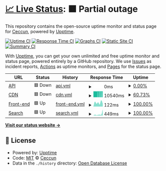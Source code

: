 # [📈 Live Status](https://demo.upptime.js.org): <!--live status--> **🟧 Partial outage**

This repository contains the open-source uptime monitor and status page for [Ceccun](https://ceccun.com), powered by [Upptime](https://github.com/upptime/upptime).

[![Uptime CI](https://github.com/stel-la/status/workflows/Uptime%20CI/badge.svg)](https://github.com/stel-la/status/actions?query=workflow%3A%22Uptime+CI%22)
[![Response Time CI](https://github.com/stel-la/status/workflows/Response%20Time%20CI/badge.svg)](https://github.com/stel-la/status/actions?query=workflow%3A%22Response+Time+CI%22)
[![Graphs CI](https://github.com/stel-la/status/workflows/Graphs%20CI/badge.svg)](https://github.com/stel-la/status/actions?query=workflow%3A%22Graphs+CI%22)
[![Static Site CI](https://github.com/stel-la/status/workflows/Static%20Site%20CI/badge.svg)](https://github.com/stel-la/status/actions?query=workflow%3A%22Static+Site+CI%22)
[![Summary CI](https://github.com/stel-la/status/workflows/Summary%20CI/badge.svg)](https://github.com/stel-la/status/actions?query=workflow%3A%22Summary+CI%22)

With [Upptime](https://upptime.js.org), you can get your own unlimited and free uptime monitor and status page, powered entirely by a GitHub repository. We use [Issues](https://github.com/stel-la/status/issues) as incident reports, [Actions](https://github.com/stel-la/status/actions) as uptime monitors, and [Pages](https://demo.upptime.js.org) for the status page.

<!--start: status pages-->
<!-- This summary is generated by Upptime (https://github.com/upptime/upptime) -->
<!-- Do not edit this manually, your changes will be overwritten -->
<!-- prettier-ignore -->
| URL | Status | History | Response Time | Uptime |
| --- | ------ | ------- | ------------- | ------ |
| <img alt="" src="https://icons.duckduckgo.com/ip3/api.ceccun.com.ico" height="13"> [API](https://api.ceccun.com/cdynamic/captive) | 🟥 Down | [api.yml](https://github.com/ceccun/status/commits/HEAD/history/api.yml) | <details><summary><img alt="Response time graph" src="./graphs/api/response-time-week.png" height="20"> 0ms</summary><br><a href="https://status.ceccun.com/history/api"><img alt="Response time 671" src="https://img.shields.io/endpoint?url=https%3A%2F%2Fraw.githubusercontent.com%2Fceccun%2Fstatus%2FHEAD%2Fapi%2Fapi%2Fresponse-time.json"></a><br><a href="https://status.ceccun.com/history/api"><img alt="24-hour response time 0" src="https://img.shields.io/endpoint?url=https%3A%2F%2Fraw.githubusercontent.com%2Fceccun%2Fstatus%2FHEAD%2Fapi%2Fapi%2Fresponse-time-day.json"></a><br><a href="https://status.ceccun.com/history/api"><img alt="7-day response time 0" src="https://img.shields.io/endpoint?url=https%3A%2F%2Fraw.githubusercontent.com%2Fceccun%2Fstatus%2FHEAD%2Fapi%2Fapi%2Fresponse-time-week.json"></a><br><a href="https://status.ceccun.com/history/api"><img alt="30-day response time 991" src="https://img.shields.io/endpoint?url=https%3A%2F%2Fraw.githubusercontent.com%2Fceccun%2Fstatus%2FHEAD%2Fapi%2Fapi%2Fresponse-time-month.json"></a><br><a href="https://status.ceccun.com/history/api"><img alt="1-year response time 630" src="https://img.shields.io/endpoint?url=https%3A%2F%2Fraw.githubusercontent.com%2Fceccun%2Fstatus%2FHEAD%2Fapi%2Fapi%2Fresponse-time-year.json"></a></details> | <details><summary><a href="https://status.ceccun.com/history/api">0.00%</a></summary><a href="https://status.ceccun.com/history/api"><img alt="All-time uptime 89.10%" src="https://img.shields.io/endpoint?url=https%3A%2F%2Fraw.githubusercontent.com%2Fceccun%2Fstatus%2FHEAD%2Fapi%2Fapi%2Fuptime.json"></a><br><a href="https://status.ceccun.com/history/api"><img alt="24-hour uptime 0.00%" src="https://img.shields.io/endpoint?url=https%3A%2F%2Fraw.githubusercontent.com%2Fceccun%2Fstatus%2FHEAD%2Fapi%2Fapi%2Fuptime-day.json"></a><br><a href="https://status.ceccun.com/history/api"><img alt="7-day uptime 0.00%" src="https://img.shields.io/endpoint?url=https%3A%2F%2Fraw.githubusercontent.com%2Fceccun%2Fstatus%2FHEAD%2Fapi%2Fapi%2Fuptime-week.json"></a><br><a href="https://status.ceccun.com/history/api"><img alt="30-day uptime 61.92%" src="https://img.shields.io/endpoint?url=https%3A%2F%2Fraw.githubusercontent.com%2Fceccun%2Fstatus%2FHEAD%2Fapi%2Fapi%2Fuptime-month.json"></a><br><a href="https://status.ceccun.com/history/api"><img alt="1-year uptime 84.91%" src="https://img.shields.io/endpoint?url=https%3A%2F%2Fraw.githubusercontent.com%2Fceccun%2Fstatus%2FHEAD%2Fapi%2Fapi%2Fuptime-year.json"></a></details>
| <img alt="" src="https://icons.duckduckgo.com/ip3/cdn.ceccun.com.ico" height="13"> [CDN](https://cdn.ceccun.com/cdynamic/captive) | 🟥 Down | [cdn.yml](https://github.com/ceccun/status/commits/HEAD/history/cdn.yml) | <details><summary><img alt="Response time graph" src="./graphs/cdn/response-time-week.png" height="20"> 10540ms</summary><br><a href="https://status.ceccun.com/history/cdn"><img alt="Response time 2054" src="https://img.shields.io/endpoint?url=https%3A%2F%2Fraw.githubusercontent.com%2Fceccun%2Fstatus%2FHEAD%2Fapi%2Fcdn%2Fresponse-time.json"></a><br><a href="https://status.ceccun.com/history/cdn"><img alt="24-hour response time 12205" src="https://img.shields.io/endpoint?url=https%3A%2F%2Fraw.githubusercontent.com%2Fceccun%2Fstatus%2FHEAD%2Fapi%2Fcdn%2Fresponse-time-day.json"></a><br><a href="https://status.ceccun.com/history/cdn"><img alt="7-day response time 10540" src="https://img.shields.io/endpoint?url=https%3A%2F%2Fraw.githubusercontent.com%2Fceccun%2Fstatus%2FHEAD%2Fapi%2Fcdn%2Fresponse-time-week.json"></a><br><a href="https://status.ceccun.com/history/cdn"><img alt="30-day response time 8937" src="https://img.shields.io/endpoint?url=https%3A%2F%2Fraw.githubusercontent.com%2Fceccun%2Fstatus%2FHEAD%2Fapi%2Fcdn%2Fresponse-time-month.json"></a><br><a href="https://status.ceccun.com/history/cdn"><img alt="1-year response time 2194" src="https://img.shields.io/endpoint?url=https%3A%2F%2Fraw.githubusercontent.com%2Fceccun%2Fstatus%2FHEAD%2Fapi%2Fcdn%2Fresponse-time-year.json"></a></details> | <details><summary><a href="https://status.ceccun.com/history/cdn">60.73%</a></summary><a href="https://status.ceccun.com/history/cdn"><img alt="All-time uptime 99.47%" src="https://img.shields.io/endpoint?url=https%3A%2F%2Fraw.githubusercontent.com%2Fceccun%2Fstatus%2FHEAD%2Fapi%2Fcdn%2Fuptime.json"></a><br><a href="https://status.ceccun.com/history/cdn"><img alt="24-hour uptime 40.97%" src="https://img.shields.io/endpoint?url=https%3A%2F%2Fraw.githubusercontent.com%2Fceccun%2Fstatus%2FHEAD%2Fapi%2Fcdn%2Fuptime-day.json"></a><br><a href="https://status.ceccun.com/history/cdn"><img alt="7-day uptime 60.73%" src="https://img.shields.io/endpoint?url=https%3A%2F%2Fraw.githubusercontent.com%2Fceccun%2Fstatus%2FHEAD%2Fapi%2Fcdn%2Fuptime-week.json"></a><br><a href="https://status.ceccun.com/history/cdn"><img alt="30-day uptime 90.96%" src="https://img.shields.io/endpoint?url=https%3A%2F%2Fraw.githubusercontent.com%2Fceccun%2Fstatus%2FHEAD%2Fapi%2Fcdn%2Fuptime-month.json"></a><br><a href="https://status.ceccun.com/history/cdn"><img alt="1-year uptime 99.25%" src="https://img.shields.io/endpoint?url=https%3A%2F%2Fraw.githubusercontent.com%2Fceccun%2Fstatus%2FHEAD%2Fapi%2Fcdn%2Fuptime-year.json"></a></details>
| <img alt="" src="https://icons.duckduckgo.com/ip3/ceccun.com.ico" height="13"> [Front-end](https://ceccun.com) | 🟩 Up | [front-end.yml](https://github.com/ceccun/status/commits/HEAD/history/front-end.yml) | <details><summary><img alt="Response time graph" src="./graphs/front-end/response-time-week.png" height="20"> 122ms</summary><br><a href="https://status.ceccun.com/history/front-end"><img alt="Response time 140" src="https://img.shields.io/endpoint?url=https%3A%2F%2Fraw.githubusercontent.com%2Fceccun%2Fstatus%2FHEAD%2Fapi%2Ffront-end%2Fresponse-time.json"></a><br><a href="https://status.ceccun.com/history/front-end"><img alt="24-hour response time 0" src="https://img.shields.io/endpoint?url=https%3A%2F%2Fraw.githubusercontent.com%2Fceccun%2Fstatus%2FHEAD%2Fapi%2Ffront-end%2Fresponse-time-day.json"></a><br><a href="https://status.ceccun.com/history/front-end"><img alt="7-day response time 122" src="https://img.shields.io/endpoint?url=https%3A%2F%2Fraw.githubusercontent.com%2Fceccun%2Fstatus%2FHEAD%2Fapi%2Ffront-end%2Fresponse-time-week.json"></a><br><a href="https://status.ceccun.com/history/front-end"><img alt="30-day response time 127" src="https://img.shields.io/endpoint?url=https%3A%2F%2Fraw.githubusercontent.com%2Fceccun%2Fstatus%2FHEAD%2Fapi%2Ffront-end%2Fresponse-time-month.json"></a><br><a href="https://status.ceccun.com/history/front-end"><img alt="1-year response time 142" src="https://img.shields.io/endpoint?url=https%3A%2F%2Fraw.githubusercontent.com%2Fceccun%2Fstatus%2FHEAD%2Fapi%2Ffront-end%2Fresponse-time-year.json"></a></details> | <details><summary><a href="https://status.ceccun.com/history/front-end">100.00%</a></summary><a href="https://status.ceccun.com/history/front-end"><img alt="All-time uptime 99.99%" src="https://img.shields.io/endpoint?url=https%3A%2F%2Fraw.githubusercontent.com%2Fceccun%2Fstatus%2FHEAD%2Fapi%2Ffront-end%2Fuptime.json"></a><br><a href="https://status.ceccun.com/history/front-end"><img alt="24-hour uptime 100.00%" src="https://img.shields.io/endpoint?url=https%3A%2F%2Fraw.githubusercontent.com%2Fceccun%2Fstatus%2FHEAD%2Fapi%2Ffront-end%2Fuptime-day.json"></a><br><a href="https://status.ceccun.com/history/front-end"><img alt="7-day uptime 100.00%" src="https://img.shields.io/endpoint?url=https%3A%2F%2Fraw.githubusercontent.com%2Fceccun%2Fstatus%2FHEAD%2Fapi%2Ffront-end%2Fuptime-week.json"></a><br><a href="https://status.ceccun.com/history/front-end"><img alt="30-day uptime 100.00%" src="https://img.shields.io/endpoint?url=https%3A%2F%2Fraw.githubusercontent.com%2Fceccun%2Fstatus%2FHEAD%2Fapi%2Ffront-end%2Fuptime-month.json"></a><br><a href="https://status.ceccun.com/history/front-end"><img alt="1-year uptime 99.98%" src="https://img.shields.io/endpoint?url=https%3A%2F%2Fraw.githubusercontent.com%2Fceccun%2Fstatus%2FHEAD%2Fapi%2Ffront-end%2Fuptime-year.json"></a></details>
| <img alt="" src="https://icons.duckduckgo.com/ip3/stella.hs.vc.ico" height="13"> [Search](https://stella.hs.vc) | 🟩 Up | [search.yml](https://github.com/ceccun/status/commits/HEAD/history/search.yml) | <details><summary><img alt="Response time graph" src="./graphs/search/response-time-week.png" height="20"> 449ms</summary><br><a href="https://status.ceccun.com/history/search"><img alt="Response time 389" src="https://img.shields.io/endpoint?url=https%3A%2F%2Fraw.githubusercontent.com%2Fceccun%2Fstatus%2FHEAD%2Fapi%2Fsearch%2Fresponse-time.json"></a><br><a href="https://status.ceccun.com/history/search"><img alt="24-hour response time 0" src="https://img.shields.io/endpoint?url=https%3A%2F%2Fraw.githubusercontent.com%2Fceccun%2Fstatus%2FHEAD%2Fapi%2Fsearch%2Fresponse-time-day.json"></a><br><a href="https://status.ceccun.com/history/search"><img alt="7-day response time 449" src="https://img.shields.io/endpoint?url=https%3A%2F%2Fraw.githubusercontent.com%2Fceccun%2Fstatus%2FHEAD%2Fapi%2Fsearch%2Fresponse-time-week.json"></a><br><a href="https://status.ceccun.com/history/search"><img alt="30-day response time 564" src="https://img.shields.io/endpoint?url=https%3A%2F%2Fraw.githubusercontent.com%2Fceccun%2Fstatus%2FHEAD%2Fapi%2Fsearch%2Fresponse-time-month.json"></a><br><a href="https://status.ceccun.com/history/search"><img alt="1-year response time 434" src="https://img.shields.io/endpoint?url=https%3A%2F%2Fraw.githubusercontent.com%2Fceccun%2Fstatus%2FHEAD%2Fapi%2Fsearch%2Fresponse-time-year.json"></a></details> | <details><summary><a href="https://status.ceccun.com/history/search">100.00%</a></summary><a href="https://status.ceccun.com/history/search"><img alt="All-time uptime 96.45%" src="https://img.shields.io/endpoint?url=https%3A%2F%2Fraw.githubusercontent.com%2Fceccun%2Fstatus%2FHEAD%2Fapi%2Fsearch%2Fuptime.json"></a><br><a href="https://status.ceccun.com/history/search"><img alt="24-hour uptime 100.00%" src="https://img.shields.io/endpoint?url=https%3A%2F%2Fraw.githubusercontent.com%2Fceccun%2Fstatus%2FHEAD%2Fapi%2Fsearch%2Fuptime-day.json"></a><br><a href="https://status.ceccun.com/history/search"><img alt="7-day uptime 100.00%" src="https://img.shields.io/endpoint?url=https%3A%2F%2Fraw.githubusercontent.com%2Fceccun%2Fstatus%2FHEAD%2Fapi%2Fsearch%2Fuptime-week.json"></a><br><a href="https://status.ceccun.com/history/search"><img alt="30-day uptime 100.00%" src="https://img.shields.io/endpoint?url=https%3A%2F%2Fraw.githubusercontent.com%2Fceccun%2Fstatus%2FHEAD%2Fapi%2Fsearch%2Fuptime-month.json"></a><br><a href="https://status.ceccun.com/history/search"><img alt="1-year uptime 96.22%" src="https://img.shields.io/endpoint?url=https%3A%2F%2Fraw.githubusercontent.com%2Fceccun%2Fstatus%2FHEAD%2Fapi%2Fsearch%2Fuptime-year.json"></a></details>

<!--end: status pages-->

[**Visit our status website →**](https://demo.upptime.js.org)

## 📄 License

- Powered by: [Upptime](https://github.com/upptime/upptime)
- Code: [MIT](./LICENSE) © [Ceccun](https://ceccun.com)
- Data in the `./history` directory: [Open Database License](https://opendatacommons.org/licenses/odbl/1-0/)
